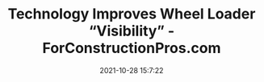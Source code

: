 ---
"title": "Technology Improves Wheel Loader “Visibility” - ForConstructionPros.com"
"date": "2021-10-28 15:7:22"
"feed_name": "GOOGLENEWSCONSTRUCTION"
"feed_website": "https://news.google.com/search?q=construction%2Bincident&hl=en-US&gl=US&ceid=US:en"
"feed_rss": "https://news.google.com/rss/search?q=construction%2Bincident&hl=en-US&gl=US&ceid=US:en"
"link": "http://www.forconstructionpros.com/equipment/earthmoving/loaders/article/21772066/technology-improves-wheel-loader-visibility"
"source": "{'href': 'http://www.forconstructionpros.com', 'title': 'ForConstructionPros.com'}"
"file": "_posts/2021-1-1-b98e6fd7f7469028c58c2379947f19da73bca9da.md"
"accident": "0"
"drilling": "0"
"dead": "0"
"injured": "0"
"arrested": "0"
"place": "unknown place"
"where": "unknown site"
"causes": "unknown"
"place_uri": "unknown place"
---